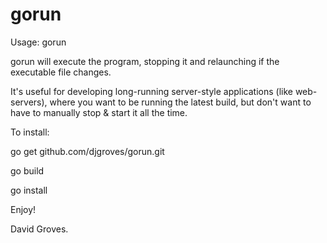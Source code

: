 # gorun

Usage: gorun <program>

gorun will execute the program, stopping it and relaunching if the executable
file changes.

It's useful for developing long-running server-style applications (like
web-servers), where you want to be running the latest build, but don't want
to have to manually stop & start it all the time.

To install:

  go get github.com/djgroves/gorun.git

  go build

  go install

Enjoy!

David Groves.
